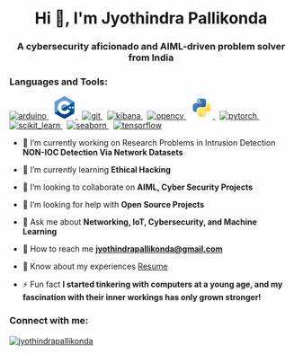 <h1 align="center">Hi 👋, I'm Jyothindra Pallikonda</h1>
<h3 align="center">A cybersecurity aficionado and AIML-driven problem solver from India</h3>

<h3 align="left">Languages and Tools:</h3>
<p align="left">
  <a href="https://www.arduino.cc/" target="_blank" rel="noreferrer">
    <img src="https://cdn.worldvectorlogo.com/logos/arduino-1.svg" alt="arduino" width="40" height="40"/>
  </a> &nbsp;
  <a href="https://www.w3schools.com/cpp/" target="_blank" rel="noreferrer">
    <img src="https://raw.githubusercontent.com/devicons/devicon/master/icons/cplusplus/cplusplus-original.svg" alt="cplusplus" width="40" height="40"/>
  </a> &nbsp;
  <a href="https://git-scm.com/" target="_blank" rel="noreferrer">
    <img src="https://www.vectorlogo.zone/logos/git-scm/git-scm-icon.svg" alt="git" width="40" height="40"/>
  </a> &nbsp;
  <a href="https://www.elastic.co/kibana" target="_blank" rel="noreferrer">
    <img src="https://www.vectorlogo.zone/logos/elasticco_kibana/elasticco_kibana-icon.svg" alt="kibana" width="40" height="40"/>
  </a> &nbsp;
  <a href="https://opencv.org/" target="_blank" rel="noreferrer">
    <img src="https://www.vectorlogo.zone/logos/opencv/opencv-icon.svg" alt="opencv" width="40" height="40"/>
  </a> &nbsp;
  <a href="https://www.python.org" target="_blank" rel="noreferrer">
    <img src="https://raw.githubusercontent.com/devicons/devicon/master/icons/python/python-original.svg" alt="python" width="40" height="40"/>
  </a> &nbsp;
  <a href="https://pytorch.org/" target="_blank" rel="noreferrer">
    <img src="https://www.vectorlogo.zone/logos/pytorch/pytorch-icon.svg" alt="pytorch" width="40" height="40"/>
  </a> &nbsp;
  <a href="https://scikit-learn.org/" target="_blank" rel="noreferrer">
    <img src="https://upload.wikimedia.org/wikipedia/commons/0/05/Scikit_learn_logo_small.svg" alt="scikit_learn" width="40" height="40"/>
  </a> &nbsp;
  <a href="https://seaborn.pydata.org/" target="_blank" rel="noreferrer">
    <img src="https://seaborn.pydata.org/_images/logo-mark-lightbg.svg" alt="seaborn" width="40" height="40"/>
  </a> &nbsp;
  <a href="https://www.tensorflow.org" target="_blank" rel="noreferrer">
    <img src="https://www.vectorlogo.zone/logos/tensorflow/tensorflow-icon.svg" alt="tensorflow" width="40" height="40"/>
  </a>
</p>

- 🔭 I’m currently working on Research Problems in Intrusion Detection **NON-IOC Detection Via Network Datasets**  

- 🌱 I’m currently learning **Ethical Hacking**  

- 👯 I’m looking to collaborate on **AIML, Cyber Security Projects**  

- 🤝 I’m looking for help with **Open Source Projects**  

- 💬 Ask me about **Networking, IoT, Cybersecurity, and Machine Learning**  

- 💌 How to reach me **jyothindrapallikonda@gmail.com**  

- 📝 Know about my experiences [Resume](https://drive.google.com/file/d/1Y3eWB2EzP1JDINUK4MCM6gUsdAAWD0yJ/view?usp=sharing)  

- ⚡ Fun fact **I started tinkering with computers at a young age, and my fascination with their inner workings has only grown stronger!**  

<h3 align="left">Connect with me:</h3>
<p align="left">
  <a href="https://linkedin.com/in/jyothindrapallikonda" target="blank">
    <img align="center" src="https://raw.githubusercontent.com/rahuldkjain/github-profile-readme-generator/master/src/images/icons/Social/linked-in-alt.svg" alt="jyothindrapallikonda" height="30" width="40"/>
  </a>
</p>
